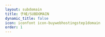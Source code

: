 ```yaml
---
layout: subdomain
title: 子域/SUBDOMAIN
dynamic_title: false
icon: iconfont icon-buywebhostingstep1domain
order: 1
---
```

